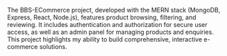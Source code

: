 The BBS-ECommerce project, developed with the MERN stack (MongoDB, Express, React, Node.js), features product browsing, filtering, and reviewing. It includes authentication and authorization for secure user access, as well as an admin panel for managing products and enquiries. This project highlights my ability to build comprehensive, interactive e-commerce solutions.
